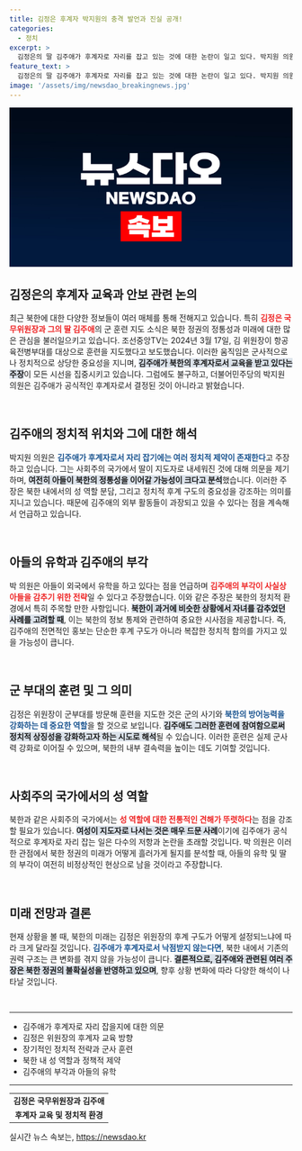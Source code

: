 ```yaml
---
title: 김정은 후계자 박지원의 충격 발언과 진실 공개!
categories:
  - 정치
excerpt: >
  김정은의 딸 김주애가 후계자로 자리를 잡고 있는 것에 대한 논란이 일고 있다. 박지원 의원은 여성이 지도자로 나선 사례가 없다며 아들의 존재를 언급, 북한의 후계 구도에 대한 의문을 제기했다. 클릭하여 전개되는 이야기 속으로 들어가 보세요!
feature_text: >
  김정은의 딸 김주애가 후계자로 자리를 잡고 있는 것에 대한 논란이 일고 있다. 박지원 의원은 여성이 지도자로 나선 사례가 없다며 아들의 존재를 언급, 북한의 후계 구도에 대한 의문을 제기했다. 클릭하여 전개되는 이야기 속으로 들어가 보세요!
image: '/assets/img/newsdao_breakingnews.jpg'
---
```


<p><img src="/assets/img/newsdao_breakingnews.jpg" alt="flaretime 속보" /></p>

<h2 data-ke-size="size26">김정은의 후계자 교육과 안보 관련 논의</h2>

<p data-ke-size="size16">최근 북한에 대한 다양한 정보들이 여러 매체를 통해 전해지고 있습니다. 특히 <b><span style="color: #ee2323;">김정은 국무위원장과 그의 딸 김주애</span></b>의 군 훈련 지도 소식은 북한 정권의 정통성과 미래에 대한 많은 관심을 불러일으키고 있습니다. 조선중앙TV는 2024년 3월 17일, 김 위원장이 항공육전병부대를 대상으로 훈련을 지도했다고 보도했습니다. 이러한 움직임은 군사적으로나 정치적으로 상당한 중요성을 지니며, <b><span style="background-color: #21538527;">김주애가 북한의 후계자로서 교육을 받고 있다는 주장</span></b>이 모든 시선을 집중시키고 있습니다. 그럼에도 불구하고, 더불어민주당의 박지원 의원은 김주애가 공식적인 후계자로서 결정된 것이 아니라고 밝혔습니다.</p>

<p data-ke-size="size16">&nbsp;</p>

<h2 data-ke-size="size26">김주애의 정치적 위치와 그에 대한 해석</h2>

<p data-ke-size="size16">박지원 의원은 <b><span style="color: #1a5490;">김주애가 후계자로서 자리 잡기에는 여러 정치적 제약이 존재한다</span></b>고 주장하고 있습니다. 그는 사회주의 국가에서 딸이 지도자로 내세워진 것에 대해 의문을 제기하며, <b><span style="background-color: #21538527;">여전히 아들이 북한의 정통성을 이어갈 가능성이 크다고 분석</span></b>했습니다. 이러한 주장은 북한 내에서의 성 역할 분담, 그리고 정치적 후계 구도의 중요성을 강조하는 의미를 지니고 있습니다. 때문에 김주애의 외부 활동들이 과장되고 있을 수 있다는 점을 계속해서 언급하고 있습니다.</p>

<p data-ke-size="size16">&nbsp;</p>

<h2 data-ke-size="size26">아들의 유학과 김주애의 부각</h2>

<p data-ke-size="size16">박 의원은 아들이 외국에서 유학을 하고 있다는 점을 언급하며 <b><span style="color: #ee2323;">김주애의 부각이 사실상 아들을 감추기 위한 전략</span></b>일 수 있다고 주장했습니다. 이와 같은 주장은 북한의 정치적 환경에서 특히 주목할 만한 사항입니다. <b><span style="background-color: #21538527;">북한이 과거에 비슷한 상황에서 자녀를 감추었던 사례를 고려할 때</span></b>, 이는 북한의 정보 통제와 관련하여 중요한 시사점을 제공합니다. 즉, 김주애의 전면적인 홍보는 단순한 후계 구도가 아니라 복잡한 정치적 함의를 가지고 있을 가능성이 큽니다.</p>

<p data-ke-size="size16">&nbsp;</p>

<h2 data-ke-size="size26">군 부대의 훈련 및 그 의미</h2>

<p data-ke-size="size16">김정은 위원장이 군부대를 방문해 훈련을 지도한 것은 군의 사기와 <b><span style="color: #1a5490;">북한의 방어능력을 강화하는 데 중요한 역할</span></b>을 할 것으로 보입니다. <b><span style="background-color: #21538527;">김주애도 그러한 훈련에 참여함으로써 정치적 상징성을 강화하고자 하는 시도로 해석</span></b>될 수 있습니다. 이러한 훈련은 실제 군사력 강화로 이어질 수 있으며, 북한의 내부 결속력을 높이는 데도 기여할 것입니다.</p>

<p data-ke-size="size16">&nbsp;</p>

<h2 data-ke-size="size26">사회주의 국가에서의 성 역할</h2>

<p data-ke-size="size16">북한과 같은 사회주의 국가에서는 <b><span style="color: #ee2323;">성 역할에 대한 전통적인 견해가 뚜렷하다</span></b>는 점을 강조할 필요가 있습니다. <b><span style="background-color: #21538527;">여성이 지도자로 나서는 것은 매우 드문 사례</span></b>이기에 김주애가 공식적으로 후계자로 자리 잡는 일은 다수의 저항과 논란을 초래할 것입니다. 박 의원은 이러한 관점에서 북한 정권의 미래가 어떻게 흘러가게 될지를 분석할 때, 아들의 유학 및 딸의 부각이 여전히 비정상적인 현상으로 남을 것이라고 주장합니다.</p>

<p data-ke-size="size16">&nbsp;</p>

<h2 data-ke-size="size26">미래 전망과 결론</h2>

<p data-ke-size="size16">현재 상황을 볼 때, 북한의 미래는 김정은 위원장의 후계 구도가 어떻게 설정되느냐에 따라 크게 달라질 것입니다. <b><span style="color: #1a5490;">김주애가 후계자로서 낙점받지 않는다면</span></b>, 북한 내에서 기존의 권력 구조는 큰 변화를 겪지 않을 가능성이 큽니다. <b><span style="background-color: #21538527;">결론적으로, 김주애와 관련된 여러 주장은 북한 정권의 불확실성을 반영하고 있으며</span></b>, 향후 상황 변화에 따라 다양한 해석이 나타날 것입니다.</p>

<p data-ke-size="size16">&nbsp;</p>

<hr>

<ul>
  <li>김주애가 후계자로 자리 잡을지에 대한 의문</li>
  <li>김정은 위원장의 후계자 교육 방향</li>
  <li>장기적인 정치적 전략과 군사 훈련</li>
  <li>북한 내 성 역할과 정책적 제약</li>
  <li>김주애의 부각과 아들의 유학</li>
</ul>

<hr>

<table style="width: 100%;">
  <tr>
    <td style="text-align: center; height: 17px;"><b>김정은 국무위원장과 김주애</b></td>
  </tr>
  <tr>
    <td style="text-align: center; height: 17px;"><b>후계자 교육 및 정치적 환경</b></td>
  </tr>
</table>
실시간 뉴스 속보는, <a href="https://newsdao.kr" rel="dofollow">https://newsdao.kr</a>


